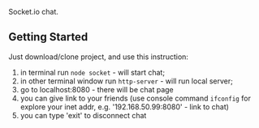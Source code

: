 Socket.io chat.

## Getting Started
Just download/clone project, and use this instruction:
1) in terminal run `node socket` - will start chat;
2) in other terminal window run `http-server` - will run local server;
3) go to localhost:8080 - there will be chat page
4) you can give link to your friends
    (use console command `ifconfig` for explore your inet addr, e.g. '192.168.50.99:8080' - link to chat)
5) you can type 'exit' to disconnect chat